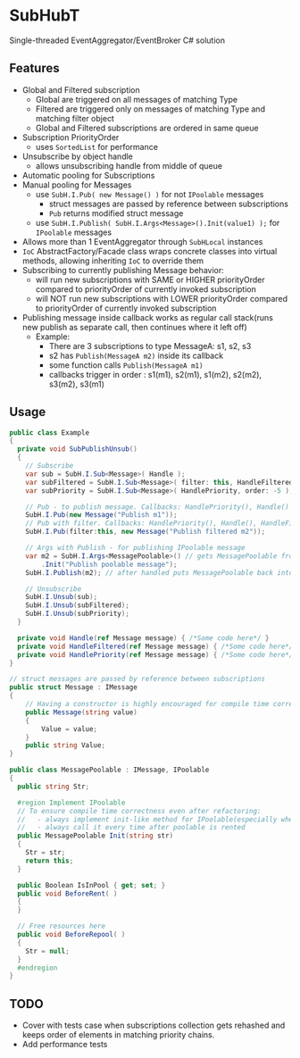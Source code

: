 # SubHubT
Single-threaded EventAggregator/EventBroker C# solution

## Features
  - Global and Filtered subscription
    - Global are triggered on all messages of matching Type
    - Filtered are triggered only on messages of matching Type and matching filter object
    - Global and Filtered subscriptions are ordered in same queue
  - Subscription PriorityOrder
    - uses `SortedList` for performance
  - Unsubscribe by object handle
    - allows unsubscribing handle from middle of queue
  - Automatic pooling for Subscriptions
  - Manual pooling for Messages
    - use `SubH.I.Pub( new Message() )` for not `IPoolable` messages
        - struct messages are passed by reference between subscriptions
        - `Pub` returns modified struct message
    - use `SubH.I.Publish( SubH.I.Args<Message>().Init(value1) );` for `IPoolable` messages
  - Allows more than 1 EventAggregator through `SubHLocal` instances
  - `IoC` AbstractFactory/Facade class wraps concrete classes into virtual methods, allowing inheriting `IoC` to override them
  - Subscribing to currently publishing Message behavior:
    - will run new subscriptions with SAME or HIGHER priorityOrder compared to priorityOrder of currently invoked subscription
    - will NOT run new subscriptions with LOWER priorityOrder compared to priorityOrder of currently invoked subscription
  - Publishing message inside callback works as regular call stack(runs new publish as separate call, then continues where it left off)
    - Example:
        - There are 3 subscriptions to type MessageA: s1, s2, s3
        - s2 has `Publish(MessageA m2)` inside its callback
        - some function calls `Publish(MessageA m1)` 
        - callbacks trigger in order : s1(m1), s2(m1), s1(m2), s2(m2), s3(m2), s3(m1)

## Usage
```csharp
public class Example
{
  private void SubPublishUnsub()
  {
    // Subscribe
    var sub = SubH.I.Sub<Message>( Handle );
    var subFiltered = SubH.I.Sub<Message>( filter: this, HandleFiltered );
    var subPriority = SubH.I.Sub<Message>( HandlePriority, order: -5 );

    // Pub - to publish message. Callbacks: HandlePriority(), Handle()
    SubH.I.Pub(new Message("Publish m1"));
    // Pub with filter. Callbacks: HandlePriority(), Handle(), HandleFiltered()
    SubH.I.Pub(filter:this, new Message("Publish filtered m2"));

    // Args with Publish - for publishing IPoolable message
    var m2 = SubH.I.Args<MessagePoolable>() // gets MessagePoolable from pool
        .Init("Publish poolable message");
    SubH.I.Publish(m2); // after handled puts MessagePoolable back into pool

    // Unsubscribe
    SubH.I.Unsub(sub);
    SubH.I.Unsub(subFiltered);
    SubH.I.Unsub(subPriority);
  }

  private void Handle(ref Message message) { /*Some code here*/ }
  private void HandleFiltered(ref Message message) { /*Some code here*/ }
  private void HandlePriority(ref Message message) { /*Some code here*/ }
}

// struct messages are passed by reference between subscriptions
public struct Message : IMessage
{
	// Having a constructor is highly encouraged for compile time correctness
	public Message(string value)
	{
		Value = value;
	}
	public string Value;
}

public class MessagePoolable : IMessage, IPoolable
{
  public string Str;

  #region Implement IPoolable
  // To ensure compile time correctness even after refactoring:
  //   - always implement init-like method for IPoolable(especially when no arguments)
  //   - always call it every time after poolable is rented
  public MessagePoolable Init(string str)
  {
    Str = str;
    return this;
  }

  public Boolean IsInPool { get; set; }
  public void BeforeRent( )
  {
  }

  // Free resources here
  public void BeforeRepool( )
  {
    Str = null;
  }
  #endregion
}
```

## TODO
  - Cover with tests case when subscriptions collection gets rehashed and keeps order of elements in matching priority chains.
  - Add performance tests
